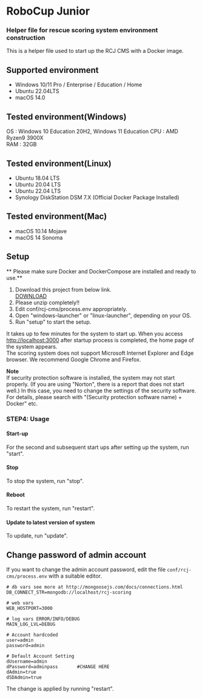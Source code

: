 # RoboCup Junior
### Helper file for rescue scoring system environment construction
This is a helper file used to start up the RCJ CMS with a Docker image.

## Supported environment
* Windows 10/11 Pro / Enterprise / Education / Home  
* Ubuntu 22.04LTS
* macOS 14.0

## Tested environment(Windows)
OS : Windows 10 Education 20H2, Windows 11 Education
CPU : AMD Ryzen9 3900X  
RAM : 32GB

## Tested environment(Linux)
* Ubuntu 18.04 LTS
* Ubuntu 20.04 LTS
* Ubuntu 22.04 LTS
* Synology DiskStation DSM 7.X (Official Docker Package Installed)

## Tested environment(Mac)
* macOS 10.14 Mojave
* macOS 14 Sonoma

## Setup
** Please make sure Docker and DockerCompose are installed and ready to use.**

1. Download this project from below link.  
[DOWNLOAD](https://github.com/rrrobo/rcj-cms-docker-helper/archive/refs/heads/master.zip)
2. Please unzip completely!!  
3. Edit conf/rcj-cms/process.env appropriately.
4. Open "windows-launcher" or "linux-launcher", depending on your OS.
5. Run "setup" to start the setup.

It takes up to few minutes for the system to start up.
When you access [http://localhost:3000](http://localhost:3000) after startup process is completed, the home page of the system appears.  
The scoring system does not support Microsoft Internet Explorer and Edge browser. We recommend Google Chrome and Firefox.

**Note**  
If security protection software is installed, the system may not start properly. (If you are using "Norton", there is a report that does not start well.)
In this case, you need to change the settings of the security software. For details, please search with "(Security protection software name) + Docker" etc.

### STEP4: Usage

#### Start-up

For the second and subsequent start ups after setting up the system, run "start".

#### Stop

To stop the system, run "stop".

#### Reboot

To restart the system, run "restart".

#### Update to latest version of system

To update, run "update".

## Change password of admin account
If you want to change the admin account password, edit the file `conf/rcj-cms/process.env` with a suitable editor.

```
# db vars see more at http://mongoosejs.com/docs/connections.html
DB_CONNECT_STR=mongodb://localhost/rcj-scoring

# web vars
WEB_HOSTPORT=3000

# log vars ERROR/INFO/DEBUG
MAIN_LOG_LVL=DEBUG

# Account hardcoded
user=admin
password=admin

# Default Account Setting
dUsername=admin
dPassword=adminpass       #CHANGE HERE
dAdmin=true
dSDAdmin=true
```

The change is applied by running "restart".

